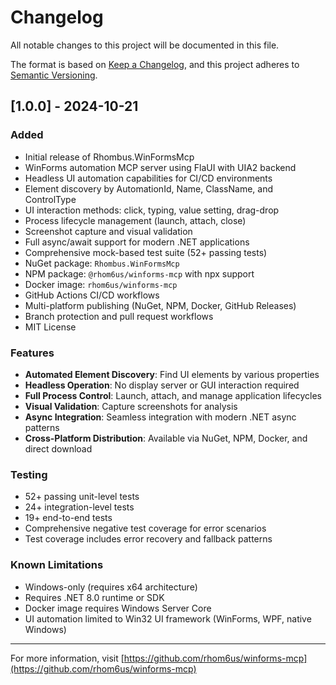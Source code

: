 # Changelog

All notable changes to this project will be documented in this file.

The format is based on [Keep a Changelog](https://keepachangelog.com/en/1.0.0/),
and this project adheres to [Semantic Versioning](https://semver.org/spec/v2.0.0.html).

## [1.0.0] - 2024-10-21

### Added
- Initial release of Rhombus.WinFormsMcp
- WinForms automation MCP server using FlaUI with UIA2 backend
- Headless UI automation capabilities for CI/CD environments
- Element discovery by AutomationId, Name, ClassName, and ControlType
- UI interaction methods: click, typing, value setting, drag-drop
- Process lifecycle management (launch, attach, close)
- Screenshot capture and visual validation
- Full async/await support for modern .NET applications
- Comprehensive mock-based test suite (52+ passing tests)
- NuGet package: `Rhombus.WinFormsMcp`
- NPM package: `@rhom6us/winforms-mcp` with npx support
- Docker image: `rhom6us/winforms-mcp`
- GitHub Actions CI/CD workflows
- Multi-platform publishing (NuGet, NPM, Docker, GitHub Releases)
- Branch protection and pull request workflows
- MIT License

### Features
- **Automated Element Discovery**: Find UI elements by various properties
- **Headless Operation**: No display server or GUI interaction required
- **Full Process Control**: Launch, attach, and manage application lifecycles
- **Visual Validation**: Capture screenshots for analysis
- **Async Integration**: Seamless integration with modern .NET async patterns
- **Cross-Platform Distribution**: Available via NuGet, NPM, Docker, and direct download

### Testing
- 52+ passing unit-level tests
- 24+ integration-level tests
- 19+ end-to-end tests
- Comprehensive negative test coverage for error scenarios
- Test coverage includes error recovery and fallback patterns

### Known Limitations
- Windows-only (requires x64 architecture)
- Requires .NET 8.0 runtime or SDK
- Docker image requires Windows Server Core
- UI automation limited to Win32 UI framework (WinForms, WPF, native Windows)

---

For more information, visit [https://github.com/rhom6us/winforms-mcp](https://github.com/rhom6us/winforms-mcp)
